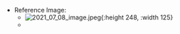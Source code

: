- Reference Image:
	- ![2021_07_08_image.jpeg](https://cdn.logseq.com/%2F84a45d38-b166-4382-8250-89271fc7192220b7ce6f-e004-44dd-832b-3cca31c97a632021_07_08_image.jpeg?Expires=4779324217&Signature=kJtuRiuFfVDC0XTMIXLNB-bZAQGfhuIU3kyvqX21aynTDvUgR~5iEUPOsXP7~wReb0franjFQ5LgZ6XlPfWssrDV3khAVXr-12yFkqdnhkmNmO8~nPNY8Fu4d1QYrRDr-~p4pYzsQMGvE~qE8q-ju9vnNlzH4zBai5VqyeLB2HDrjLELj6-Ya4sRfPzrlusWBuR6f4NO~fcN4JOqh4QWu8JkGPE-ynfnsVznTj63cPs9fZRJQV2vfv77pUG3yzIAPGt08X-iJr0Y2HqCcQGUp-LylzpqCryZENk0ZfkFFHyTuGCfm8hOyn0V8zyLKRp1JQ-HpsoeBWzJqzTErPZGQg__&Key-Pair-Id=APKAJE5CCD6X7MP6PTEA){:height 248, :width 125}
	-